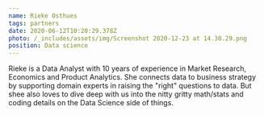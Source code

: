 ```yaml
---
name: Rieke Osthues
tags: partners
date: 2020-06-12T10:20:29.378Z
photo: /_includes/assets/img/Screenshot 2020-12-23 at 14.30.29.png
position: Data science
---
```


Rieke is a Data Analyst with 10 years of experience in Market Research, Economics and Product Analytics. She connects data to business strategy by supporting domain experts in raising the "right" questions to data. But shee also loves to dive deep with us into the nitty gritty math/stats and coding details on the Data Science side of things.

